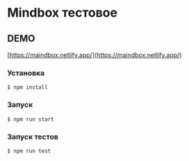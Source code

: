 # Mindbox тестовое

## DEMO

[https://maindbox.netlify.app/](https://maindbox.netlify.app/)

### Установка
```shell
$ npm install
```

### Запуск
```shell
$ npm run start
```

### Запуск тестов
```shell
$ npm run test
```


